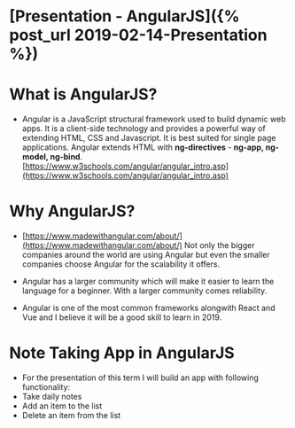 # [Presentation - AngularJS]({% post_url 2019-02-14-Presentation %})

# What is AngularJS?
- Angular is a JavaScript structural framework used to build dynamic web apps. It is a client-side technology and provides a powerful way of extending HTML, CSS and Javascript. It is best suited for single page applications. Angular extends HTML with **ng-directives** - **ng-app, ng-model, ng-bind**. [https://www.w3schools.com/angular/angular_intro.asp](https://www.w3schools.com/angular/angular_intro.asp)

# Why AngularJS?

- [https://www.madewithangular.com/about/](https://www.madewithangular.com/about/)
Not only the bigger companies around the world are using Angular but even the smaller companies choose Angular for the scalability it offers.

- Angular has a larger community which will make it easier to learn the language for a beginner. With a larger community comes reliability. 

- Angular is one of the most common frameworks alongwith React and Vue and I believe it will be a good skill to learn in 2019. 

# Note Taking App in AngularJS

- For the presentation of this term I will build an app with following functionality:
 - Take daily notes
 - Add an item to the list
 - Delete an item from the list
 



 
